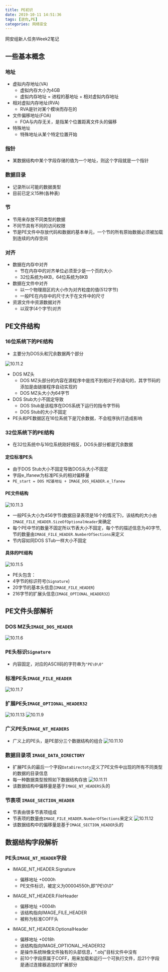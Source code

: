 ```yaml
---
title: PE初识
date: 2019-10-11 14:51:36
tags: [逆向,PE]
categories: 网络安全
---
```


网安组新人任务Week2笔记
<!--more--> 

## 一些基本概念

### 地址
* 虚拟内存地址(VA)
    * 虚拟内存大小为4GB
    * 虚拟内存地址 = 进程的基地址 + 相对虚拟内存地址
* 相对虚拟内存地址(RVA)
    * RVA是针对某个模块而存在的
* 文件偏移地址(FOA)
    * FOA与内存无关，是指某个位置距离文件头的偏移
* 特殊地址
    * 特殊地址从某个特定位置开始

### 指针
* 某数据结构中某个字段存储的值为一个地址，则这个字段就是一个指针

### 数据目录
* 记录所以可能的数据类型
* 目前已定义15种(各种表)

### 节
* 节用来存放不同类型的数据
* 不同节具有不同的访问权限
* 节是PE文件中存放代码和数据的基本单元，一个节的所有原始数据必须被加载到连续的内存空间

### 对齐
* 数据在内存中对齐
    * 节在内存中的对齐单位必须至少是一个页的大小
    * 32位系统为4KB，64位系统为8KB
* 数据在文件中对齐
    * 以一个物理扇区的大小作为对齐粒度的值(512字节)
    * 一般PE在内存中的尺寸大于在文件中的尺寸
* 资源文件中资源数据对齐
    * 以双字(4个字节)对齐

## PE文件结构

### 16位系统下的PE结构
* 主要分为DOS头和冗余数据两个部分

![10.11.2](https://gitee.com/know_the_emperor/picture/raw/master/pictures/10.11.2.png)
* DOS MZ头
    * DOS MZ头部分的内容在源程序中是找不到相对于的语句的，其字节码的添加是由链接程序自动实现的
    * DOS MZ头大小为64字节
* DOS Stub大小不固定导致
    * DOS Stub是该程序在DOS系统下运行的指令字节码
    * DOS Stub的大小不固定
* PE头和PE数据区在16位系统下是冗余数据，不会程序执行造成影响

### 32位系统下的PE结构
* 在32位系统中与16位系统刚好相反，DOS头部分都是冗余数据

#### 定位标准PE头
* 由于DOS Stub大小不固定导致DOS头大小不固定
* 字段e_Ifanew为标准PE头的相对偏移量
* `PE_start = DOS MZ基地址 + IMAGE_DOS_HEADER.e_lfanew`

#### PE文件结构
![10.11.3](https://gitee.com/know_the_emperor/picture/raw/master/pictures/10.11.3.png)
* 一般PE头大小为456字节(数据目录表项是16个的情况下)，该结构的大小由`IMAGE_FILE_HEADER.SizeOfOptionalHeader`来确定
* 每个PE中节的数量不固定所以节表大小不固定，每个节的描述信息为40字节,节的数量由`IMAGE_FILE_HEADER.NumberOfSections`来定义
* 节内容如同DOS STub一样大小不固定

#### 具体的PE结构
![10.11.5](https://gitee.com/know_the_emperor/picture/raw/master/pictures/10.11.5.png)
* PE头包含：
* 4字节的标识符号(`Signature`)
* 20字节的基本头信息(`IMAGE_FILE_HEADER`)
* 216字节的扩展头信息(`IMAGE_OPTIONAL_HEADER32`)

## PE文件头部解析
### DOS MZ头`IMAGE_DOS_HEADER`
![10.11.6](https://gitee.com/know_the_emperor/picture/raw/master/pictures/10.11.6.png)

### PE头标识`Signature`
* 内容固定，对应的ASCII码的字符串为`"PE\0\0"`

### 标准PE头`IMAGE_FILE_HEADER`
![10.11.7](https://gitee.com/know_the_emperor/picture/raw/master/pictures/10.11.7.png)

### 扩展PE头`IMAGE_OPTIONAL_HEADER32`
![10.11.13](https://gitee.com/know_the_emperor/picture/raw/master/pictures/10.11.13.png)
![10.11.9](https://gitee.com/know_the_emperor/picture/raw/master/pictures/10.11.9.png)

### 广义PE头`IMAGE_NT_HEADERS`
* 广义上的PE头，是PE部分三个数据结构的组合
![10.11.10](https://gitee.com/know_the_emperor/picture/raw/master/pictures/10.11.10.png)

### 数据目录项 `IMAGE_DATA_DIRECTORY`
* 扩展PE头的最后一个字段`DataDirectoty`定义了PE文件中出现的所有不同类型的数据的目录信息
* 每一种数据类型按照如下数据结构存放
![10.11.11](https://gitee.com/know_the_emperor/picture/raw/master/pictures/10.11.11.png)
* 该数据结构中偏移量是基于`IMAGE_NT_HEADERS`头的

### 节表项 `IMAGE_SECTION_HEADER`
* 节表由很多节表项组成
* 节表项的数量由`IMAGE_FILE_HEADER.NumberOfSections`来定义
![10.11.12](https://gitee.com/know_the_emperor/picture/raw/master/pictures/10.11.12.png)
* 该数据结构中的偏移量是基于`IMAGE_SECTION_HEADER`头的

## 数据结构字段解析

### PE头`IMAGE_NT_HEADER`字段
* IMAGE_NT_HEADER.Signature
    * 偏移地址 +0000h
    * PE文件标识，被定义为00004550h,即"PE\0\0"

* IMAGE_NT_HEADER.FileHeader
    * 偏移地址 +0004h
    * 该结构指向IMAGE_FILE_HEADER
    * 被称为标准COFF头

* IMAGE_NT_HEADER.OptionalHeader
    * 偏移地址 +0018h
    * 该结构指向IMAGE_OPTIONAL_HEADER32
    * 是操作系统映像文件独有的头部信息，".obj"目标文件中没有
    * 前10个字段原属于COFF，用来加载和运行一个可执行文件，后21个字段是通过连接器追加的扩展部分




